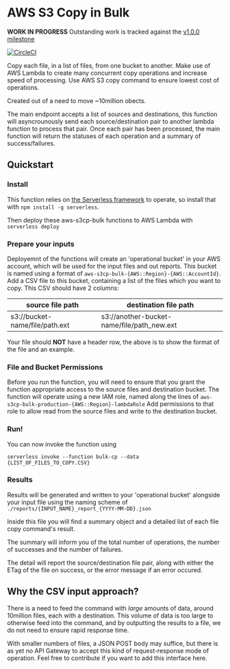 # AWS S3 Copy in Bulk

**WORK IN PROGRESS** Outstanding work is tracked against the
[v1.0.0 milestone](https://github.com/tomharvey/aws-s3cp-bulk/milestone/1)

[![CircleCI](https://circleci.com/gh/tomharvey/aws-s3cp-bulk/tree/master.svg?style=svg)](https://circleci.com/gh/tomharvey/aws-s3cp-bulk/tree/master)

Copy each file, in a list of files, from one bucket to another. Make use of AWS
Lambda to create many concurrent copy operations and increase speed of
processing. Use AWS S3 copy command to ensure lowest cost of operations.

Created out of a need to move ~10million obects.

The main endpoint accepts a list of sources and destinations, this function will
asyncrounously send each source/destination pair to another lambda function to
process that pair. Once each pair has been processed, the main function will
return the statuses of each operation and a summary of success/failures.

## Quickstart
### Install
This function relies on [the Serverless framework](http://serverless.com) to
operate, so install that with `npm install -g serverless`.

Then deploy these aws-s3cp-bulk functions to AWS Lambda with `serverless deploy`

### Prepare your inputs
Deployemnt of the functions will create an 'operational bucket' in your AWS
account, which will be used for the input files and out reports. This bucket is
named using a format of `aws-s3cp-bulk-{AWS::Region}-{AWS::AccountId}`. Add a
CSV file to this bucket, containing a list of the files which you want to copy.
This CSV should have 2 columns:

| source file path | destination file path |
| --- | --- |
| s3://bucket-name/file/path.ext | s3://another-bucket-name/file/path_new.ext |

Your file should **NOT** have a header row, the above is to show the format of
the file and an example.


### File and Bucket Permissions
Before you run the function, you will need to ensure that you grant the function
appropriate access to the source files and destination bucket. The function will
operate using a new IAM role, named along the lines of 
`aws-s3cp-bulk-production-{AWS::Region}-lambdaRole`
Add permissions to that role to allow read from the source files and write to
the destination bucket.

### Run!
You can now invoke the function using

`serverless invoke --function bulk-cp --data {LIST_OF_FILES_TO_COPY.CSV}`

### Results
Results will be generated and written to your 'operational bucket' alongside
your input file using the naming scheme of
`./reports/{INPUT_NAME}_report_{YYYY-MM-DD}.json`

Inside this file you will find a summary object and a detailed list of each file
copy command's result.

The summary will inform you of the total number of operations, the number of
successes and the number of failures.

The detail will report the source/destination file pair, along with either
the ETag of the file on success, or the error message if an error occured.


## Why the CSV input approach?
There is a need to feed the command with *large* amounts of data, around
10million files, each with a destination. This volume of data is too large
to otherwise feed into the command, and by outputting the results to a file,
we do not need to ensure rapid response time.

With smaller numbers of files, a JSON POST body may suffice, but there is
as yet no API Gateway to accept this kind of request-response mode of
operation. Feel free to contribute if you want to add this interface here.

